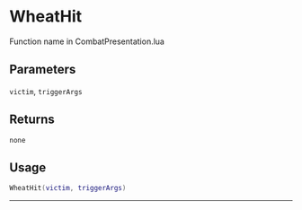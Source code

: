 # WheatHit
Function name in CombatPresentation.lua
## Parameters
`victim`, `triggerArgs`
## Returns
`none`
## Usage
```lua
WheatHit(victim, triggerArgs)
```
---
